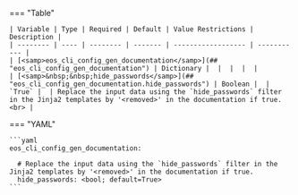 <!--
  ~ Copyright (c) 2024 Arista Networks, Inc.
  ~ Use of this source code is governed by the Apache License 2.0
  ~ that can be found in the LICENSE file.
  -->
=== "Table"

    | Variable | Type | Required | Default | Value Restrictions | Description |
    | -------- | ---- | -------- | ------- | ------------------ | ----------- |
    | [<samp>eos_cli_config_gen_documentation</samp>](## "eos_cli_config_gen_documentation") | Dictionary |  |  |  |  |
    | [<samp>&nbsp;&nbsp;hide_passwords</samp>](## "eos_cli_config_gen_documentation.hide_passwords") | Boolean |  | `True` |  | Replace the input data using the `hide_passwords` filter in the Jinja2 templates by '<removed>' in the documentation if true.<br> |

=== "YAML"

    ```yaml
    eos_cli_config_gen_documentation:

      # Replace the input data using the `hide_passwords` filter in the Jinja2 templates by '<removed>' in the documentation if true.
      hide_passwords: <bool; default=True>
    ```
